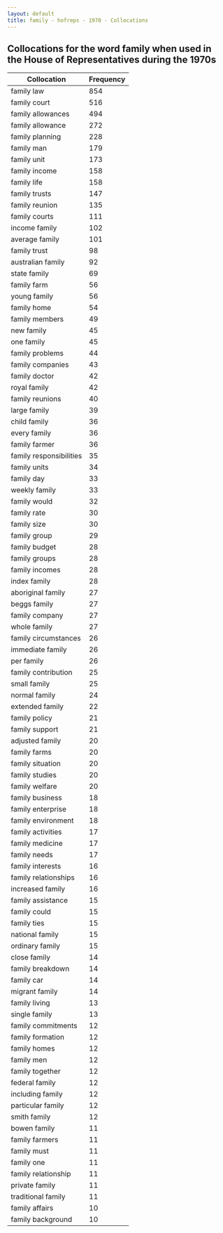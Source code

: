 ```yaml
---
layout: default
title: family - hofreps - 1970 - Collocations
---
```

## Collocations for the word **family** when used in the House of Representatives during the 1970s

| Collocation | Frequency |
|--------------|----------------|
|family law|854|
|family court|516|
|family allowances|494|
|family allowance|272|
|family planning|228|
|family man|179|
|family unit|173|
|family income|158|
|family life|158|
|family trusts|147|
|family reunion|135|
|family courts|111|
|income family|102|
|average family|101|
|family trust|98|
|australian family|92|
|state family|69|
|family farm|56|
|young family|56|
|family home|54|
|family members|49|
|new family|45|
|one family|45|
|family problems|44|
|family companies|43|
|family doctor|42|
|royal family|42|
|family reunions|40|
|large family|39|
|child family|36|
|every family|36|
|family farmer|36|
|family responsibilities|35|
|family units|34|
|family day|33|
|weekly family|33|
|family would|32|
|family rate|30|
|family size|30|
|family group|29|
|family budget|28|
|family groups|28|
|family incomes|28|
|index family|28|
|aboriginal family|27|
|beggs family|27|
|family company|27|
|whole family|27|
|family circumstances|26|
|immediate family|26|
|per family|26|
|family contribution|25|
|small family|25|
|normal family|24|
|extended family|22|
|family policy|21|
|family support|21|
|adjusted family|20|
|family farms|20|
|family situation|20|
|family studies|20|
|family welfare|20|
|family business|18|
|family enterprise|18|
|family environment|18|
|family activities|17|
|family medicine|17|
|family needs|17|
|family interests|16|
|family relationships|16|
|increased family|16|
|family assistance|15|
|family could|15|
|family ties|15|
|national family|15|
|ordinary family|15|
|close family|14|
|family breakdown|14|
|family car|14|
|migrant family|14|
|family living|13|
|single family|13|
|family commitments|12|
|family formation|12|
|family homes|12|
|family men|12|
|family together|12|
|federal family|12|
|including family|12|
|particular family|12|
|smith family|12|
|bowen family|11|
|family farmers|11|
|family must|11|
|family one|11|
|family relationship|11|
|private family|11|
|traditional family|11|
|family affairs|10|
|family background|10|
